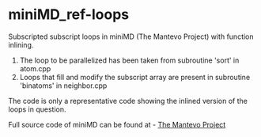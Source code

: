 # miniMD_ref-loops
Subscripted subscript loops in miniMD (The Mantevo Project) with function inlining.

1. The loop to be parallelized has been taken from subroutine 'sort' in atom.cpp 
2. Loops that fill and modify the subscript array are present in subroutine 'binatoms' in neighbor.cpp

The code is only a representative code showing the inlined version of the loops in question.

Full source code of miniMD can be found at - [The Mantevo Project](https://github.com/Mantevo/mantevo.github.io/tree/master/download_files)

